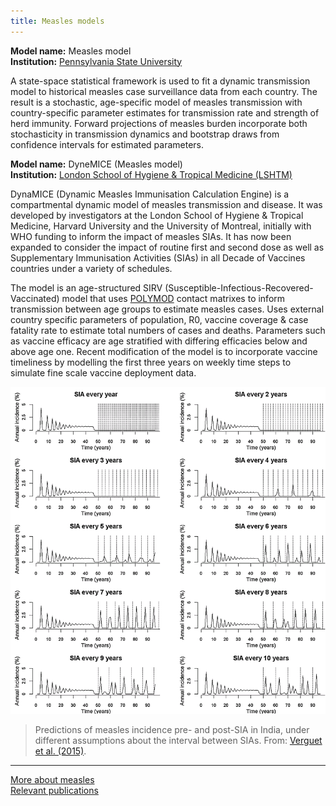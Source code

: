 ```yaml
---
title: Measles models
---
```


**Model name:** Measles model  
**Institution:** [Pennsylvania State University](http://www.psu.edu/)

A state-space statistical framework is used to fit a dynamic transmission model to historical measles case surveillance data from each country.  The result is a stochastic, age-specific model of measles transmission with country-specific parameter estimates for transmission rate and strength of herd immunity.  Forward projections of measles burden incorporate both stochasticity in transmission dynamics and bootstrap draws from confidence intervals for estimated parameters.




<div id="LSHTM"></div>

**Model name:** DyneMICE (Measles model)  
**Institution:** [London School of Hygiene & Tropical Medicine (LSHTM)](http://www.lshtm.ac.uk/)

DynaMICE (Dynamic Measles Immunisation Calculation Engine) is a compartmental dynamic model of measles transmission and disease. It was developed by investigators at the London School of Hygiene & Tropical Medicine, Harvard University and the University of Montreal, initially with WHO funding to inform the impact of measles SIAs. It has now been expanded to consider the impact of routine first and second dose as well as Supplementary Immunisation Activities (SIAs) in all Decade of Vaccines countries under a variety of schedules.

The model is an age-structured SIRV (Susceptible-Infectious-Recovered-Vaccinated) model that uses [POLYMOD](https://ec.europa.eu/research/fp6/ssp/polymod_en.htm) contact matrixes to inform transmission between age groups to estimate measles cases. Uses external country specific parameters of population, R0, vaccine coverage & case fatality rate to estimate total numbers of cases and deaths. Parameters such as vaccine efficacy are age stratified with differing efficacies below and above age one. Recent modification of the model is to incorporate vaccine timeliness by modelling the first three years on weekly time steps to simulate fine scale vaccine deployment data.

[![](/img/models/dynemice.png)](/img/models/dynemice.png)

> Predictions of measles incidence pre- and post-SIA in India, under different assumptions about the interval between SIAs. From: [Verguet et al. (2015)](http://www.sciencedirect.com/science/article/pii/S0264410X14016077).

---

[More about measles](/diseases/measles)  
[Relevant publications](/publications)